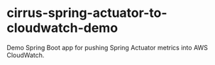 # cirrus-spring-actuator-to-cloudwatch-demo
Demo Spring Boot app for pushing Spring Actuator metrics into AWS CloudWatch.
